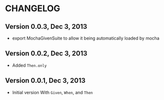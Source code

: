 # CHANGELOG

## Version 0.0.3, Dec 3, 2013
* export MochaGivenSuite to allow it being automatically loaded by mocha

## Version 0.0.2, Dec 3, 2013
* Added `Then.only`

## Version 0.0.1, Dec 3, 2013
* Initial version With `Given`, `When`, and `Then`
